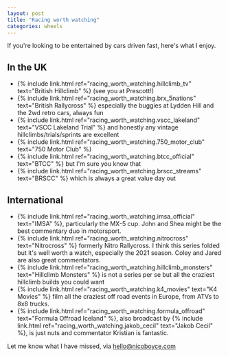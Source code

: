 ```yaml
---
layout: post
title: "Racing worth watching"
categories: wheels
---
```


If you're looking to be entertained by cars driven fast, here's what I enjoy.

## In the UK
* {% include link.html ref="racing_worth_watching.hillclimb_tv" text="British Hillclimb" %} (see you at Prescott!)
* {% include link.html ref="racing_worth_watching.brx_5nations" text="British Rallycross" %} especially the buggies at Lydden Hill and the 2wd retro cars, always fun
* {% include link.html ref="racing_worth_watching.vscc_lakeland" text="VSCC Lakeland Trial" %} and honestly any vintage hillclimbs/trials/sprints are excellent
* {% include link.html ref="racing_worth_watching.750_motor_club" text="750 Motor Club" %}
* {% include link.html ref="racing_worth_watching.btcc_official" text="BTCC" %} but I'm sure you know that
* {% include link.html ref="racing_worth_watching.brscc_streams" text="BRSCC" %} which is always a great value day out

## International
* {% include link.html ref="racing_worth_watching.imsa_official" text="IMSA" %}, particularly the MX-5 cup. John and Shea might be the best commentary duo in motorsport.
* {% include link.html ref="racing_worth_watching.nitrocross" text="Nitrocross" %} formerly Nitro Rallycross. I think this series folded but it's well worth a watch, especially the 2021 season. Coley and Jared are also great commentators.
* {% include link.html ref="racing_worth_watching.hillclimb_monsters" text="Hillclimb Monsters" %} is not a series per se but all the craziest hillclimb builds you could want
* {% include link.html ref="racing_worth_watching.k4_movies" text="K4 Movies" %} film all the craziest off road events in Europe, from ATVs to 8x8 trucks.
* {% include link.html ref="racing_worth_watching.formula_offroad" text="Formula Offroad Iceland" %}, also broadcast by {% include link.html ref="racing_worth_watching.jakob_cecil" text="Jakob Cecil" %}, is just nuts and commentator Kristian is fantastic.

Let me know what I have missed, via <a href="mailto:{{ site.email }}">hello@nicoboyce.com</a>
